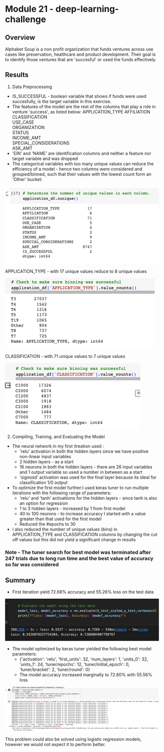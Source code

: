 # Module 21 - deep-learning-challenge

## Overview 
Alphabet Soup is a non profit organization that funds ventures across use cases like preservation, healthcare and product development. Their goal is to identify those ventures that are 'succesful' or used the funds effectively.

## Results

1. Data Preprocessing

* IS_SUCCESSFUL - boolean variable that shows if funds were used succesfully, is the target variable in this exercise. 
* The features of the model are the rest of the columns that play a role in venture 'success', as listed below:
APPLICATION_TYPE
AFFILIATION	
CLASSIFICATION	
USE_CASE	
ORGANIZATION	
STATUS	
INCOME_AMT	
SPECIAL_CONSIDERATIONS	
ASK_AMT
* 'EIN' and 'NAME' are identification columns and neither a feature nor target variable and was dropped
* The categorical variables with too many unique values can reduce the efficiency of a model - hence two columns were considered and grouped/binned, such that their values with the lowest count form an 'Other' bucket:

![alt text](https://github.com/snethomas/deep-learning-challenge/blob/main/Images/Screenshot%202023-10-04%20at%2019.14.42.png)

APPLICATION_TYPE - with 17 unique values reduce to 8 unique values

![alt text](https://github.com/snethomas/deep-learning-challenge/blob/main/Images/Screenshot%202023-10-04%20at%2019.15.06.png)

CLASSIFICATION - with 71 unique values to 7 unique values

![alt text](https://github.com/snethomas/deep-learning-challenge/blob/main/Images/Screenshot%202023-10-04%20at%2019.15.19.png)

2. Compiling, Training, and Evaluating the Model

* The neural network in my first itreation used :
    * 'relu' activation in both the hidden layers since we have positive non-linear input variables
    * 2 hidden layers - as a start
    * 16 neurons in both the hidden layers - there are 26 input variables and 1 output variable so used a number in between as a start
    * 'sigmoid' activation was used for the final layer because its ideal for classification 1/0 output
* To optimize the first model further:I used keras tuner to run multiple iterations with the following range of parameters:
    * 'relu' and 'tanh' activatiions for the hidden layers - since tanh is also an option for regression        
    * 1 to 3 hidden layers - increased by 1 from first model
    * 40 to 100 neurons - to increase accuracy I started with a value greater than that used for the first model
    * Reduced the #epochs to 30
* I also reduced the number of unique values (bins) in APPLICATION_TYPE and CLASSIFICATION columns by changing the cut off values but this did not yield a significant change in results

### Note - The tuner search for best model was terminated after 247 trials due to long run time and the best value of accuracy so far was considered

## Summary

* First iteration yield 72.68% accuracy and 55.26% loss on the test data

![alt text](https://github.com/snethomas/deep-learning-challenge/blob/main/Images/Screenshot%202023-10-04%20at%2019.17.29.png)

* The model optimized by keras tuner yielded the following best model parameters:
    * {'activation': 'relu', 'first_units': 32, 'num_layers': 1, 'units_0': 32, 'units_1': 24, 'tuner/epochs': 12, 'tuner/initial_epoch': 0, 'tuner/bracket': 2, 'tuner/round': 0}
    * The model accuracy increased marginally to 72.80% with 55.56% loss
    
![alt text](https://github.com/snethomas/deep-learning-challenge/blob/main/Images/Screenshot%202023-10-04%20at%2019.15.42.png)

This problem could also be solved using logistic regression models, however we would not expect it to perform better. 

